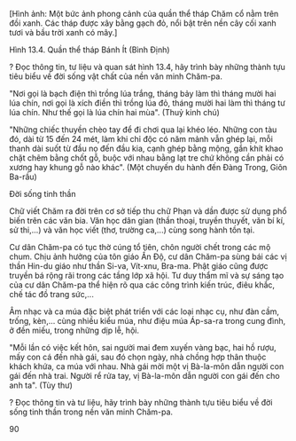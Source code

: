 [Hình ảnh: Một bức ảnh phong cảnh của quần thể tháp Chăm cổ nằm trên đồi xanh. Các tháp được xây bằng gạch đỏ, nổi bật trên nền cây cối xanh tươi và bầu trời xanh có mây.]

Hình 13.4. Quần thể tháp Bánh Ít (Bình Định)

? Đọc thông tin, tư liệu và quan sát hình 13.4, hãy trình bày những thành tựu tiêu biểu về đời sống vật chất của nền văn minh Chăm-pa.

"Nơi gọi là bạch điện thì trồng lúa trắng, tháng bảy làm thì tháng mười hai lúa chín, nơi gọi là xích điền thì trồng lúa đỏ, tháng mười hai làm thì tháng tư lúa chín. Như thế gọi là lúa chín hai mùa".
(Thuỷ kinh chú)

"Những chiếc thuyền chèo tay để đi chơi qua lại khéo léo. Những con tàu đó, dài từ 15 đến 24 mét, làm khi chỉ độc có năm mảnh vẫn ghép lại, mỗi thanh dài suốt từ đầu nọ đến đầu kia, cạnh ghép bằng mộng, gắn khít khao chặt chẽm bằng chốt gỗ, buộc với nhau bằng lạt tre chứ không cần phải có xương hay khung gỗ nào khác".
(Một chuyến du hành đến Đàng Trong, Giôn Ba-rầu)

Đời sống tinh thần

Chữ viết Chăm ra đời trên cơ sở tiếp thu chữ Phạn và dần được sử dụng phổ biến trên các văn bia. Văn học dân gian (thần thoại, truyền thuyết, văn bí kí, sử thi,...) và văn học viết (thơ, trường ca,...) cùng song hành tồn tại.

Cư dân Chăm-pa có tục thờ cúng tổ tiên, chôn người chết trong các mộ chum. Chịu ảnh hưởng của tôn giáo Ấn Độ, cư dân Chăm-pa sùng bái các vị thần Hin-du giáo như thần Si-va, Vít-xnu, Bra-ma. Phật giáo cũng được truyền bá rộng rãi trong các tầng lớp xã hội. Tư duy thẩm mĩ và sự sáng tạo của cư dân Chăm-pa thể hiện rõ qua các công trình kiến trúc, điêu khắc, chế tác đồ trang sức,...

Âm nhạc và ca múa đặc biệt phát triển với các loại nhạc cụ, như đàn cầm, trống, kèn,... cùng nhiều kiểu múa, như điệu múa Áp-sa-ra trong cung đình, ở đền miếu, trong những dịp lễ, hội.

"Mỗi lần có việc kết hôn, sai người mai đem xuyến vàng bạc, hai hồ rượu, mấy con cá đến nhà gái, sau đó chọn ngày, nhà chồng hợp thân thuộc khách khứa, ca múa với nhau. Nhà gái mời một vị Bà-la-môn dẫn người con gái đến nhà trai. Người rể rửa tay, vị Bà-la-môn dẫn người con gái đến cho anh ta".
(Tùy thư)

? Đọc thông tin và tư liệu, hãy trình bày những thành tựu tiêu biểu về đời sống tinh thần trong nền văn minh Chăm-pa.

90